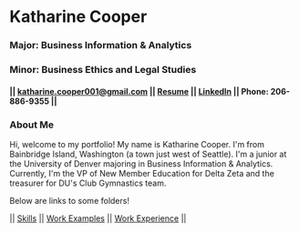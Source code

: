 # Katharine Cooper
### Major: Business Information & Analytics
### Minor: Business Ethics and Legal Studies
#### || katharine.cooper001@gmail.com || [Resume](Cooper_Resume_.pdf) || [LinkedIn](https://www.linkedin.com/in/katharine-cooper/) || Phone: 206-886-9355 ||
### About Me
Hi, welcome to my portfolio! My name is Katharine Cooper. I'm from Bainbridge Island, Washington (a town just west of Seattle). I'm a junior at the University of Denver majoring in Business Information & Analytics. Currently, I'm the VP of New Member Education for Delta Zeta and the treasurer for DU's Club Gymnastics team.

Below are links to some folders!

|| [Skills](Skills/Skills.md) || [Work Examples](WorkExamples/WorkExamples.md) || [Work Experience](WorkExperience/WorkExperience.md) || 
<!--
**katicooper/KatiCooper** is a ✨ _special_ ✨ repository because its `README.md` (this file) appears on your GitHub profile.

Here are some ideas to get you started:

- 🔭 I’m currently working on ...
- 🌱 I’m currently learning ...
- 👯 I’m looking to collaborate on ...
- 🤔 I’m looking for help with ...
- 💬 Ask me about ...
- 📫 How to reach me: ...
- 😄 Pronouns: ...
- ⚡ Fun fact: ...
-->
